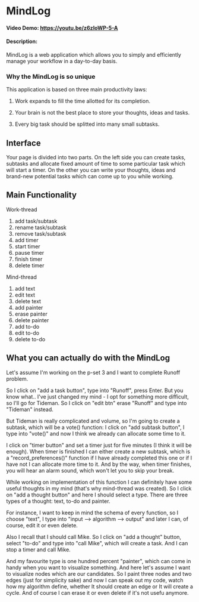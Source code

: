 # MindLog

#### Video Demo: https://youtu.be/z6zIoWP-5-A

#### Description:

MindLog is a web application which allows you to simply and efficiently manage your workflow in a day-to-day basis.

### Why the MindLog is so unique

This application is based on three main productivity laws:

1. Work expands to fill the time allotted for its completion.

1. Your brain is not the best place to store your thoughts, ideas and tasks.

1. Every big task should be splitted into many small subtasks.

## Interface

Your page is divided into two parts. On the left side you can create tasks, subtasks and allocate fixed amount of time to some particular task which will start a timer. On the other you can write your thoughts, ideas and brand-new potential tasks which can come up to you while working.

## Main Functionality

Work-thread

1. add task/subtask
1. rename task/subtask
1. remove task/subtask
1. add timer
1. start timer
1. pause timer
1. finish timer
1. delete timer

Mind-thread

1. add text
1. edit text
1. delete text
1. add painter
1. erase painter
1. delete painter
1. add to-do
1. edit to-do
1. delete to-do

## What you can actually do with the MindLog

Let's assume I'm working on the p-set 3 and I want to complete Runoff problem.

So I click on "add a task button", type into "Runoff", press Enter. But you know what.. I've just changed my mind - I opt for something more difficult, so I'll go for Tideman. So I click on "edit btn" erase "Runoff" and type into "Tideman" instead.

But Tideman is really complicated and volume, so I'm going to create a subtask, which will be a vote() function: I click on "add subtask button", I type into "vote()" and now I think we already can allocate some time to it.

I click on "timer button" and set a timer just for five minutes (I think it will be enough).
When timer is finished I can either create a new subtask, which is a "record_preferences()" function if I have already completed this one or if I have not I can allocate more time to it. And by the way, when timer finishes, you will hear an alarm sound, which won't let you to skip your break.

While working on implementation of this function I can definitely have some useful thoughts in my mind (that's why mind-thread was created). So I click on "add a thought button" and here I should select a type. There are three types of a thought: text, to-do and painter.

For instance, I want to keep in mind the schema of every function, so I choose "text", I type into "input --> algorithm --> output" and later I can, of course, edit it or even delete.

Also I recall that I should call Mike. So I click on "add a thought" button, select "to-do" and type into "call Mike", which will create a task. And I can stop a timer and call Mike.

And my favourite type is one hundred percent "painter", which can come in handy when you want to visualize something. And here let's assume I want to visualize nodes which are our candidates. So I paint three nodes and two edges (just for simplicity sake) and now I can speak out my code, watch how my algorithm define, whether It should create an edge or It will create a cycle. And of course I can erase it or even delete if it's not usefu anymore.
